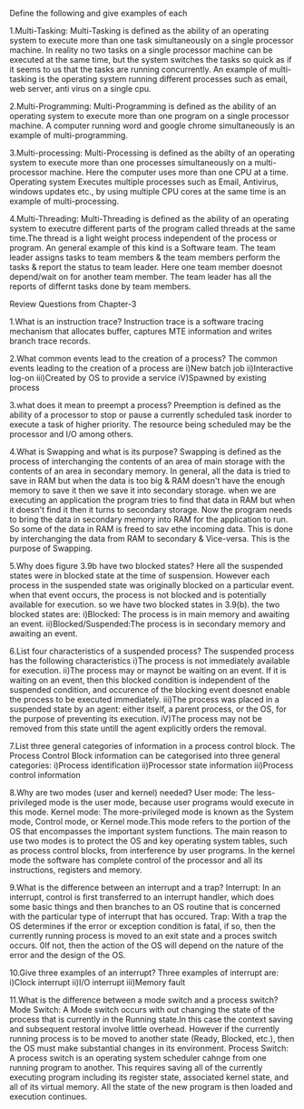 Define the following and give examples of each

1.Multi-Tasking:
        Multi-Tasking is defined as the ability of an operating system to execute more than one task simultaneously on a single processor machine. In reality no two tasks  on a single processor machine can be executed at the same time, but the system switches the tasks so quick as if it seems to us that the tasks are running concurrently.
        An example of multi-tasking is the operating system running different processes such as email, web server, anti virus on a single cpu.

2.Multi-Programming:
        Multi-Programming is defined as the ability of an operating system to execute more than one program on a single processor machine. 
        A computer running word and google chrome simultaneously is an example of multi-programming.

3.Multi-processing:
        Multi-Processing is defined as the abilty of an operating system to execute more than one processes simultaneously on a multi-processor machine. Here the computer uses more than one CPU at a time.
        Operating system Executes multiple processes such as Email, Antivirus, windows updates etc., by using multiple CPU cores at the same time is an example of multi-processing.
        
4.Multi-Threading: 
        Multi-Threading is defined as the ability of an operating system to executre different parts of the program called threads at the same time.The thread is a light weight process independent of the process or program.
        An general example of this kind is a Software team. The team leader assigns tasks to team members & the team members perform the tasks & report the status to team leader. Here one team member doesnot depend/wait on for another team member. The team leader has all the reports of differnt tasks done by team members.
        
Review Questions from Chapter-3

1.What is an instruction trace?
Instruction trace is a software tracing mechanism that allocates buffer, captures MTE information and writes branch trace records.

2.What common events lead to the creation of a process?
The  common events leading to the creation of a process are
 i)New batch job
 ii)Interactive log-on
 iii)Created by OS to provide a service
 iV)Spawned by existing process
 
3.what does it mean to preempt a process?
Preemption is defined as the ability of a processor to stop or pause a currently scheduled task inorder to execute a task of higher priority. The resource being scheduled may be the processor and I/O among others.
 
4.What is Swapping and what is its purpose?
Swapping is defined as the process of interchanging the contents of an area of main storage with the contents of an area in secondary memory. In general, all the data is tried to save in RAM but when the data is too big & RAM doesn't have the enough memory to save it then we save it into secondary storage.
when we are executing an application the program tries to find that data in RAM but when it doesn't find it then it turns to secondary storage. Now the program needs to bring the data in secondary memory into RAM for the application to run. So some of the data in RAM is freed to sav ethe incoming data.
This is done by interchanging the data from RAM to secondary & Vice-versa. This is the purpose of Swapping.

5.Why does figure 3.9b have two blocked states?
Here all the suspended states were in blocked state at the time of suspension. However each process in the suspended state was originally blocked on a particular event. when that event occurs, the process is not blocked and is potentially available for execution. so we have two blocked states in 3.9(b).
the two blocked states are:
 i)Blocked: The process is in main memory and awaiting an event.
 ii)Blocked/Suspended:The process is in secondary memory and awaiting an event.
 
6.List four characteristics of a suspended process?
The suspended process has the following characteristics
 i)The process is not immediately available for execution.
 ii)The process may or maynot be waiting on an event. If it is waiting on an event, then this blocked condition is independent of the suspended condition, and occurence of the blocking event doesnot enable the process to be executed immediately.
 iii)The process was placed in a suspended state by an agent: either itself, a parent process, or the OS, for the purpose of preventing its execution.
 iV)The process may not be removed from this state untill the agent explicitly orders the removal.
 
7.List three general categories of information in a process control block.
The Process Control Block information can be categorised into three general categories:
 i)Process identification
 ii)Processor state information
 iii)Process control information
 
8.Why are two modes (user and kernel) needed?
User mode:
      The less-privileged mode is the user mode, because user programs would execute in this mode.
Kernel mode:
      The more-privileged mode is known as the System mode, Control mode, or Kernel mode.This mode refers to the portion of the OS that encompasses the important system functions.
The main reason to use two modes is to protect the OS and key operating system tables, such as process control blocks, from interference by user programs. In the kernel mode the software has complete control of the processor and all its instructions, registers and memory.

9.What is the difference between an interrupt and a trap?
Interrupt:
      In an interrupt, control is first transferred to an interrupt handler, which does some basic things and then branches to an OS routine that is concerned with the particular type of interrupt that has occured.
Trap:
      With a trap the OS determines if the error or exception condition is fatal, if so, then the currently running process is moved to an exit state and a proces switch occurs. 0If not, then the action of the OS will depend on the nature of the error and the design of the OS.

10.Give three examples of an interrupt?
Three examples of interrupt are:
 i)Clock interrupt
 ii)I/O interrupt
 iii)Memory fault
 
11.What is the difference between a mode switch and a process switch?
Mode Switch:
      A Mode switch occurs with out changing the state of the process that is currently in the Running state.In this case the context saving and subsequent restoral involve little overhead. However if the currently running process is to be moved to another state (Ready, Blocked, etc.), then the OS must make substantial changes in its environment.
Process Switch:
      A process switch is an operating system scheduler cahnge from one running program to another. This requires saving all of the currently executing program including its register state, associated kernel state, and all of its virtual memory. All the state of the new program is then loaded and execution continues.

 

